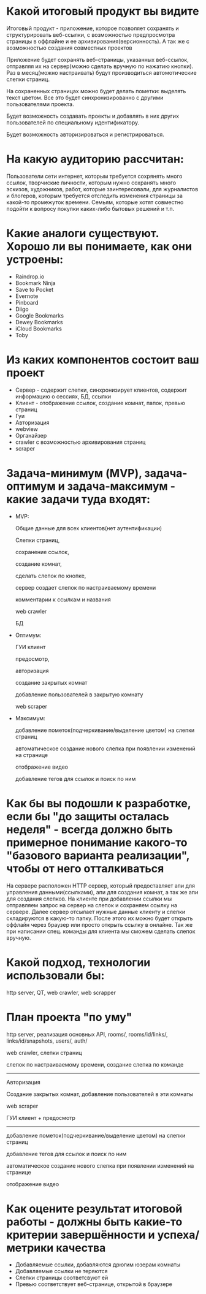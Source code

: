 # Какой итоговый продукт вы видите

Итоговый продукт - приложение, которое позволяет сохранять и структурировать веб-ссылки, с возможностью предпросмотра страницы в оффлайне и ее архивирования(версионность). А так же с возможностью создания совместных проектов

Приложение будет сохранять веб-страницы, указанных веб-ссылок, отправляя их на сервер(можно сделать вручную по нажатию кнопки). Раз в месяц(можно настраивать) будут производиться автомотические слепки страниц.
 
На сохраненных страницах можно будет делать пометки: выделять текст цветом. Все это будет синхронизированно с другими пользователями проекта.

Будет возможность создавать проекты и добавлять в них других пользователей по специальному идентификатору.

Будет возможность авторизироваться и регистрироваться.

# На какую аудиторию рассчитан:

Пользователи сети интернет, которым требуется сохрянять много ссылок, творчиские личности, которым нужно сохранять много эскизов, художников, работ, которые заинтересовали, для журналистов и блогеров, которым требуется отследить изменения страницы за какой-то промежуток времени. Семьям, которые хотят совместно подойти к вопросу покупки каких-либо бытовых решений и т.п.

# Какие аналоги существуют. Хорошо ли вы понимаете, как они устроены:

- Raindrop.io
- Bookmark Ninja
- Save to Pocket
- Evernote
- Pinboard
- Diigo
- Google Bookmarks
- Dewey Bookmarks
- iCloud Bookmarks
- Toby

# Из каких компонентов состоит ваш проект

- Сервер - содержит слепки, синхронизирует клиентов, содержит информацию о сессиях, БД, ссылки
- Клиент - отображение ссылок, создание комнат, папок, превью страниц
- Гуи
- Авторизация
- webview
- Органайзер
- crawler с возможностью архивирования страниц
- scraper

# Задача-минимум (MVP), задача-оптимум и задача-максимум - какие задачи туда входят:

- MVP:

  Общие данные для всех клиентов(нет аутентификации)

  Слепки страниц, 

  сохранение ссылок, 

  создание комнат, 

  сделать слепок по кнопке,
  
  сервер создает слепок по настраиваемому времени

  комментарии к ссылкам и названия

  web crawler
  
  БД

- Оптимум:

  ГУИ клиент

  предосмотр, 

  авторизация

  создание закрытых комнат

  добавление пользователей в закрытую комнату

  web scraper

- Максимум:

  добавление пометок(подчеркивание/выделение цветом) на слепки страниц

  автоматическое создание нового слепка при появлении изменений на странице 

  отображение видео

  добавление тегов для ссылок и поиск по ним

# Как бы вы подошли к разработке, если бы "до защиты осталась неделя" - всегда должно быть примерное понимание какого-то "базового варианта реализации", чтобы от него отталкиваться

На сервере расположен HTTP сервер, который предоставляет апи для управления данными(ссылками), апи для создания комнат, а так же апи для создания слепков. На клиенте при добавлении ссылки мы отправляем запрос на сервер на слепок и сохраняем ссылку на сервере. Далее сервер отсылает нужные данные клиенту и слепки складируются в какую-то папку. После этого их можно будет открыть оффлайн через браузер или просто открыть ссылку в онлайне. Так же при написании спец. команды для клиента мы сможем сделать слепок вручную.

# Какой подход, технологии использовали бы:

http server, QT, web crawler, web scrapper

# План проекта "по уму"

http server, реализация основных API, rooms/, rooms/id/links/, links/id/snapshots, users/, auth/

web crawler, слепки страниц

слепок по настраиваемому времени, создание слепка по команде

-----

Авторизация

Создание закрытых комнат, добавление пользователей в эти комнаты

web scraper

ГУИ клиент + предосмотр

-----

добавление пометок(подчеркивание/выделение цветом) на слепки страниц

добавление тегов для ссылок и поиск по ним

автоматическое создание нового слепка при появлении изменений на странице 

отображение видео

# Как оцените результат итоговой работы - должны быть какие-то критерии завершённости и успеха/метрики качества

- Добавляемые ссылки, добавляются дрюгим юзерам комнаты
- Добавляемые ссылки не теряются
- Слепки страницы соответсвуют ей
- Превью соответствует веб-странице, открытой в браузере
